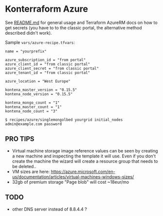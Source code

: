 # Konterraform Azure

See [README.md](README.md) for general usage and Terraform AzureRM docs on how to get secrets (you have to to the classic portal, the alternative method described didn't work).

Sample `vars/azure-recipe.tfvars`:

```
name = "yourprefix"

azure_subscription_id = "from portal"
azure_client_id = "from classic portal"
azure_client_secret = "from classic portal"
azure_tenant_id = "from classic portal"

azure_location = "West Europe"

kontena_master_version = "0.15.5"
kontena_node_version = "0.15.5"

kontena_mongo_count = "1"
kontena_master_count = "1"
kontena_node_count = "3"
```

```
$ recipes/azure/singlemongolbed yourgrid initial_nodes admin@example.com password
```

## PRO TIPS
- Virtual machine storage image reference values can be seen by creating a new machine and inspecting the template it will use. Even if you don't create the machine the wizard will create a resource group that needs to be deleted..
- VM sizes are here: https://azure.microsoft.com/en-us/documentation/articles/virtual-machines-windows-sizes/
- 32gb of premium storage "Page blob" will cost ~18eur/mo

## TODO
- other DNS server instead of 8.8.4.4 ?
